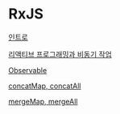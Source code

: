 # RxJS

[인트로]()

[리액티브 프로그래밍과 비동기 작업]()

[Observable]()

[concatMap, concatAll]()

[mergeMap, mergeAll]()
